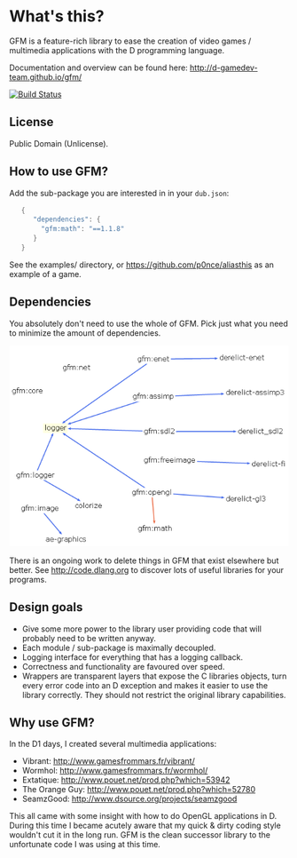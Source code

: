 # What's this?

GFM is a feature-rich library to ease the creation of video games / multimedia applications with the D programming language.

Documentation and overview can be found here: http://d-gamedev-team.github.io/gfm/

[![Build Status](https://travis-ci.org/d-gamedev-team/gfm.png?branch=master)](https://travis-ci.org/d-gamedev-team/gfm)

## License

Public Domain (Unlicense).


## How to use GFM?

Add the sub-package you are interested in in your `dub.json`:
```d
   {
      "dependencies": {
        "gfm:math": "==1.1.8"
      }
   }
```

See the examples/ directory, or https://github.com/p0nce/aliasthis as an example of a game.


## Dependencies

You absolutely don't need to use the whole of GFM. Pick just what you need to minimize the amount of dependencies.

![GFM dependencies](/deps/deps.png)

There is an ongoing work to delete things in GFM that exist elsewhere but better.
See http://code.dlang.org to discover lots of useful libraries for your programs.


## Design goals

  * Give some more power to the library user providing code that will probably need to be written anyway.
  * Each module / sub-package is maximally decoupled.
  * Logging interface for everything that has a logging callback.
  * Correctness and functionality are favoured over speed.
  * Wrappers are transparent layers that expose the C libraries objects, turn every error code into an D exception and makes it easier to use the library correctly. They should not restrict the original library capabilities.

## Why use GFM?

In the D1 days, I created several multimedia applications:

  * Vibrant: http://www.gamesfrommars.fr/vibrant/
  * Wormhol: http://www.gamesfrommars.fr/wormhol/
  * Extatique: http://www.pouet.net/prod.php?which=53942
  * The Orange Guy: http://www.pouet.net/prod.php?which=52780
  * SeamzGood: http://www.dsource.org/projects/seamzgood

This all came with some insight with how to do OpenGL applications in D.
During this time I became acutely aware that my quick & dirty coding style wouldn't cut it in the long run.
GFM is the clean successor library to the unfortunate code I was using at this time.
